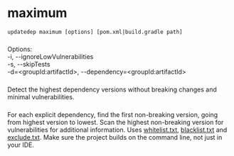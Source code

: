 # maximum

```
updatedep maximum [options] [pom.xml|build.gradle path]
```

###
Options:\
-i, --ignoreLowVulnerabilities\
-s, --skipTests\
-d=\<groupId:artifactId>, --dependency=\<groupId:artifactId>

###
Detect the highest dependency versions without breaking changes and minimal vulnerabilities.

###
For each explicit dependency, find the first non-breaking version, going from highest version to lowest. Scan the highest non-breaking version for vulnerabilities for additional information. Uses [whitelist.txt](https://github.com/teamextension/updatedep/blob/main/actions/WHITELIST.md), [blacklist.txt](https://github.com/teamextension/updatedep/blob/main/actions/BLACKLIST.md) and [exclude.txt](https://github.com/teamextension/updatedep/blob/main/actions/EXCLUDE.md). Make sure the project builds on the command line, not just in your IDE.
